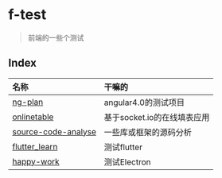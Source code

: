 # f-test

> 前端的一些个测试


## Index

|名称|干嘛的|
|:----|:-----|
|[ng-plan](./ng-plan)|angular4.0的测试项目|
|[onlinetable](./onlinetable)|基于socket.io的在线填表应用|
|[source-code-analyse](./source-code-analyse)|一些库或框架的源码分析|
|[flutter_learn](./flutter_learn)|测试flutter|
|[happy-work](./happy-work)|测试Electron|